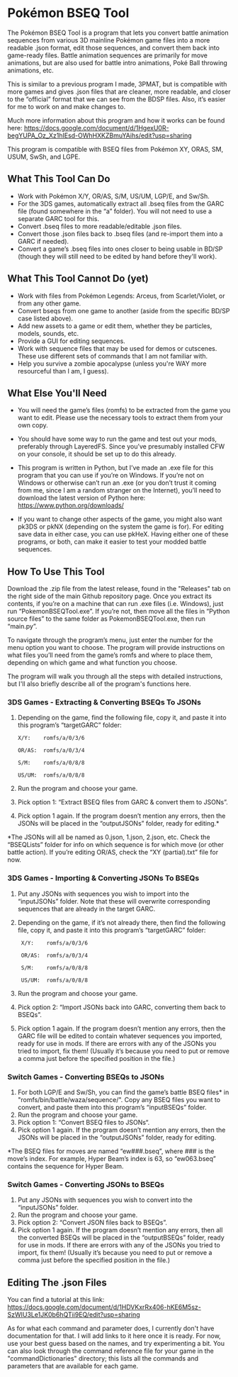 # Pokémon BSEQ Tool

The Pokémon BSEQ Tool is a program that lets you convert battle animation sequences from various 3D mainline Pokémon game files into a more readable .json format, edit those sequences, and convert them back into game-ready files. Battle animation sequences are primarily for move animations, but are also used for battle intro animations, Poké Ball throwing animations, etc.

This is similar to a previous program I made, 3PMAT, but is compatible with more games and gives .json files that are cleaner, more readable, and closer to the “official” format that we can see from the BDSP files. Also, it’s easier for me to work on and make changes to. 

Much more information about this program and how it works can be found here:
https://docs.google.com/document/d/1HgexU0R-begYUPA_Oz_Xz1hIEsd-OWhHXKZBmuYAihs/edit?usp=sharing

This program is compatible with BSEQ files from Pokémon XY, ORAS, SM, USUM, SwSh, and LGPE.


## What This Tool Can Do
- Work with Pokémon X/Y, OR/AS, S/M, US/UM, LGP/E, and Sw/Sh.
- For the 3DS games, automatically extract all .bseq files from the GARC file (found somewhere in the “a” folder). You will not need to use a separate GARC tool for this.
- Convert .bseq files to more readable/editable .json files.
- Convert those .json files back to .bseq files (and re-import them into a GARC if needed).
- Convert a game’s .bseq files into ones closer to being usable in BD/SP (though they will still need to be edited by hand before they'll work).


## What This Tool Cannot Do (yet)
- Work with files from Pokémon Legends: Arceus, from Scarlet/Violet, or from any other game.
- Convert bseqs from one game to another (aside from the specific BD/SP case listed above).
- Add new assets to a game or edit them, whether they be particles, models, sounds, etc.
- Provide a GUI for editing sequences.
- Work with sequence files that may be used for demos or cutscenes. These use different sets of commands that I am not familiar with.
- Help you survive a zombie apocalypse (unless you're WAY more resourceful than I am, I guess).


## What Else You'll Need
- You will need the game’s files (romfs) to be extracted from the game you want to edit. Please use the necessary tools to extract them from your own copy.

- You should have some way to run the game and test out your mods, preferably through LayeredFS. Since you’ve presumably installed CFW on your console, it should be set up to do this already.

- This program is written in Python, but I’ve made an .exe file for this program that you can use if you’re on Windows. If you’re not on Windows or otherwise can’t run an .exe (or you don’t trust it coming from me, since I am a random stranger on the Internet), you’ll need to download the latest version of Python here: https://www.python.org/downloads/

- If you want to change other aspects of the game, you might also want pk3DS or pkNX (depending on the system the game is for). For editing save data in either case, you can use pkHeX. Having either one of these programs, or both, can make it easier to test your modded battle sequences.


## How To Use This Tool
Download the .zip file from the latest release, found in the "Releases" tab on the right side of the main Github repository page.
Once you extract its contents, if you’re on a machine that can run .exe files (i.e. Windows), just run “PokemonBSEQTool.exe”. If you’re not, then move all the files in “Python source files” to the same folder as PokemonBSEQTool.exe, then run “main.py”.

To navigate through the program’s menu, just enter the number for the menu option you want to choose. The program will provide instructions on what files you’ll need from the game’s romfs and where to place them, depending on which game and what function you choose.

The program will walk you through all the steps with detailed instructions, but I'll also briefly describe all of the program's functions here.

### 3DS Games - Extracting & Converting BSEQs To JSONs

1. Depending on the game, find the following file, copy it, and paste it into this program’s “targetGARC” folder:

       X/Y:    romfs/a/0/3/6

       OR/AS:  romfs/a/0/3/4

       S/M:    romfs/a/0/8/8

       US/UM:  romfs/a/0/8/8

2. Run the program and choose your game.
3. Pick option 1: “Extract BSEQ files from GARC & convert them to JSONs”.
3. Pick option 1 again. If the program doesn’t mention any errors, then the JSONs will be placed in the “outputJSONs” folder, ready for editing.*

*The JSONs will all be named as 0.json, 1.json, 2.json, etc. Check the “BSEQLists” folder for info on which sequence is for which move (or other battle action). If you’re editing OR/AS, check the “XY (partial).txt” file for now.

### 3DS Games - Importing & Converting JSONs To BSEQs

1. Put any JSONs with sequences you wish to import into the “inputJSONs” folder. Note that these will overwrite corresponding sequences that are already in the target GARC.
2. Depending on the game, if it’s not already there, then find the following file, copy it, and paste it into this program’s “targetGARC” folder:

        X/Y:    romfs/a/0/3/6

        OR/AS:  romfs/a/0/3/4

        S/M:    romfs/a/0/8/8

        US/UM:  romfs/a/0/8/8

3. Run the program and choose your game.
4. Pick option 2: “Import JSONs back into GARC, converting them back to BSEQs”.
5. Pick option 1 again. If the program doesn’t mention any errors, then the GARC file will be edited to contain whatever sequences you imported, ready for use in mods. If there are errors with any of the JSONs you tried to import, fix them! (Usually it’s because you need to put or remove a comma just before the specified position in the file.)

### Switch Games - Converting BSEQs to JSONs

1. For both LGP/E and Sw/Sh, you can find the game’s battle BSEQ files* in "romfs/bin/battle/waza/sequence/". Copy any BSEQ files you want to convert, and paste them into this program’s “inputBSEQs” folder.
2. Run the program and choose your game.
3. Pick option 1: “Convert BSEQ files to JSONs“.
4. Pick option 1 again. If the program doesn’t mention any errors, then the JSONs will be placed in the “outputJSONs” folder, ready for editing.

*The BSEQ files for moves are named “ew###.bseq”, where ### is the move’s index. For example, Hyper Beam’s index is 63, so “ew063.bseq” contains the sequence for Hyper Beam.

### Switch Games - Converting JSONs to BSEQs
1. Put any JSONs with sequences you wish to convert into the “inputJSONs” folder.
2. Run the program and choose your game.
3. Pick option 2: “Convert JSON files back to BSEQs”.
4. Pick option 1 again. If the program doesn’t mention any errors, then all the converted BSEQs will be placed in the “outputBSEQs” folder, ready for use in mods. If there are errors with any of the JSONs you tried to import, fix them! (Usually it’s because you need to put or remove a comma just before the specified position in the file.)


## Editing The .json Files
You can find a tutorial at this link:
https://docs.google.com/document/d/1HDVKxrRx406-hKE6M5sz-SzWIU3Le1JK0b6hQTii9EQ/edit?usp=sharing

As for what each command and parameter does, I currently don't have documentation for that. I will add links to it here once it is ready. For now, use your best guess based on the names, and try experimenting a bit. You can also look through the command reference file for your game in the "commandDictionaries" directory; this lists all the commands and parameters that are available for each game.

